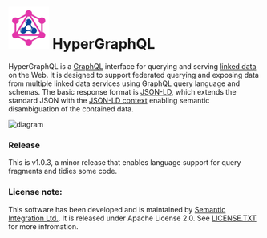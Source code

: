 ![HyperGraphQL](docs/HyperGraphQL.png)  HyperGraphQL
======

HyperGraphQL is a [GraphQL](http://graphql.org) interface for querying and serving [linked data](https://www.w3.org/standards/semanticweb/data) on the Web. It is designed to support federated querying and exposing data from multiple linked data services using GraphQL query language and schemas. The basic response format is [JSON-LD](https://json-ld.org), which extends the standard JSON with the [JSON-LD context](https://json-ld.org/spec/latest/json-ld-api-best-practices/#dfn-json-ld-context) enabling semantic disambiguation of the contained data.

<img src="https://hypergraphql.org/sources/front-diagram.svg" alt="diagram">

### Release
This is v1.0.3, a minor release that enables language support for query fragments and tidies some code.
### License note:
 This software has been developed and is maintained by [Semantic Integration Ltd.](http://semanticintegration.co.uk). It 
          is released under Apache License 2.0. See [LICENSE.TXT](https://github.com/semantic-integration/hypergraphql/blob/master/LICENSE.TXT) for more infromation. 
      
